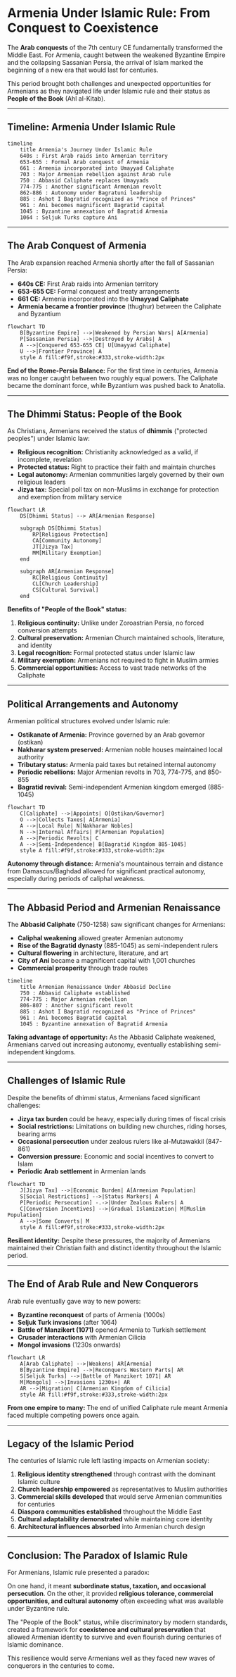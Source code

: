 # Armenia Under Islamic Rule: From Conquest to Coexistence

The **Arab conquests** of the 7th century CE fundamentally transformed the Middle East. For Armenia, caught between the weakened Byzantine Empire and the collapsing Sassanian Persia, the arrival of Islam marked the beginning of a new era that would last for centuries.

This period brought both challenges and unexpected opportunities for Armenians as they navigated life under Islamic rule and their status as **People of the Book** (Ahl al-Kitab).

------

## Timeline: Armenia Under Islamic Rule

```mermaid
timeline
    title Armenia's Journey Under Islamic Rule
    640s : First Arab raids into Armenian territory
    653-655 : Formal Arab conquest of Armenia
    661 : Armenia incorporated into Umayyad Caliphate
    703 : Major Armenian rebellion against Arab rule
    750 : Abbasid Caliphate replaces Umayyads
    774-775 : Another significant Armenian revolt
    862-886 : Autonomy under Bagratuni leadership
    885 : Ashot I Bagratid recognized as "Prince of Princes"
    961 : Ani becomes magnificent Bagratid capital
    1045 : Byzantine annexation of Bagratid Armenia
    1064 : Seljuk Turks capture Ani
```

------

## The Arab Conquest of Armenia

The Arab expansion reached Armenia shortly after the fall of Sassanian Persia:

- **640s CE:** First Arab raids into Armenian territory
- **653-655 CE:** Formal conquest and treaty arrangements
- **661 CE:** Armenia incorporated into the **Umayyad Caliphate**
- **Armenia became a frontier province** (thughur) between the Caliphate and Byzantium

```mermaid
flowchart TD
    B[Byzantine Empire] -->|Weakened by Persian Wars| A[Armenia]
    P[Sassanian Persia] -->|Destroyed by Arabs| A
    A -->|Conquered 653-655 CE| U[Umayyad Caliphate]
    U -->|Frontier Province| A
    style A fill:#f9f,stroke:#333,stroke-width:2px
```

**End of the Rome-Persia Balance:** For the first time in centuries, Armenia was no longer caught between two roughly equal powers. The Caliphate became the dominant force, while Byzantium was pushed back to Anatolia.

------

## The Dhimmi Status: People of the Book

As Christians, Armenians received the status of **dhimmis** ("protected peoples") under Islamic law:

- **Religious recognition:** Christianity acknowledged as a valid, if incomplete, revelation
- **Protected status:** Right to practice their faith and maintain churches
- **Legal autonomy:** Armenian communities largely governed by their own religious leaders
- **Jizya tax:** Special poll tax on non-Muslims in exchange for protection and exemption from military service

```mermaid
flowchart LR
    DS[Dhimmi Status] --> AR[Armenian Response]
    
    subgraph DS[Dhimmi Status]
        RP[Religious Protection]
        CA[Community Autonomy]
        JT[Jizya Tax]
        MM[Military Exemption]
    end
    
    subgraph AR[Armenian Response]
        RC[Religious Continuity]
        CL[Church Leadership]
        CS[Cultural Survival]
    end
```

**Benefits of "People of the Book" status:**

1. **Religious continuity:** Unlike under Zoroastrian Persia, no forced conversion attempts
2. **Cultural preservation:** Armenian Church maintained schools, literature, and identity
3. **Legal recognition:** Formal protected status under Islamic law
4. **Military exemption:** Armenians not required to fight in Muslim armies
5. **Commercial opportunities:** Access to vast trade networks of the Caliphate

------

## Political Arrangements and Autonomy

Armenian political structures evolved under Islamic rule:

- **Ostikanate of Armenia:** Province governed by an Arab governor (ostikan)
- **Nakharar system preserved:** Armenian noble houses maintained local authority
- **Tributary status:** Armenia paid taxes but retained internal autonomy
- **Periodic rebellions:** Major Armenian revolts in 703, 774-775, and 850-855
- **Bagratid revival:** Semi-independent Armenian kingdom emerged (885-1045)

```mermaid
flowchart TD
    C[Caliphate] -->|Appoints| O[Ostikan/Governor]
    O -->|Collects Taxes| A[Armenia]
    A -->|Local Rule| N[Nakharar Nobles]
    N -->|Internal Affairs| P[Armenian Population]
    A -->|Periodic Revolts| C
    A -->|Semi-Independence| B[Bagratid Kingdom 885-1045]
    style A fill:#f9f,stroke:#333,stroke-width:2px
```

**Autonomy through distance:** Armenia's mountainous terrain and distance from Damascus/Baghdad allowed for significant practical autonomy, especially during periods of caliphal weakness.

------

## The Abbasid Period and Armenian Renaissance

The **Abbasid Caliphate** (750-1258) saw significant changes for Armenians:

- **Caliphal weakening** allowed greater Armenian autonomy
- **Rise of the Bagratid dynasty** (885-1045) as semi-independent rulers
- **Cultural flowering** in architecture, literature, and art
- **City of Ani** became a magnificent capital with 1,001 churches
- **Commercial prosperity** through trade routes

```mermaid
timeline
    title Armenian Renaissance Under Abbasid Decline
    750 : Abbasid Caliphate established
    774-775 : Major Armenian rebellion
    806-807 : Another significant revolt
    885 : Ashot I Bagratid recognized as "Prince of Princes"
    961 : Ani becomes Bagratid capital
    1045 : Byzantine annexation of Bagratid Armenia
```

**Taking advantage of opportunity:** As the Abbasid Caliphate weakened, Armenians carved out increasing autonomy, eventually establishing semi-independent kingdoms.

------

## Challenges of Islamic Rule

Despite the benefits of dhimmi status, Armenians faced significant challenges:

- **Jizya tax burden** could be heavy, especially during times of fiscal crisis
- **Social restrictions:** Limitations on building new churches, riding horses, bearing arms
- **Occasional persecution** under zealous rulers like al-Mutawakkil (847-861)
- **Conversion pressure:** Economic and social incentives to convert to Islam
- **Periodic Arab settlement** in Armenian lands

```mermaid
flowchart TD
    J[Jizya Tax] -->|Economic Burden| A[Armenian Population]
    S[Social Restrictions] -->|Status Markers| A
    P[Periodic Persecution] -.->|Under Zealous Rulers| A
    C[Conversion Incentives] -->|Gradual Islamization| M[Muslim Population]
    A -->|Some Converts| M
    style A fill:#f9f,stroke:#333,stroke-width:2px
```

**Resilient identity:** Despite these pressures, the majority of Armenians maintained their Christian faith and distinct identity throughout the Islamic period.

------

## The End of Arab Rule and New Conquerors

Arab rule eventually gave way to new powers:

- **Byzantine reconquest** of parts of Armenia (1000s)
- **Seljuk Turk invasions** (after 1064)
- **Battle of Manzikert (1071)** opened Armenia to Turkish settlement
- **Crusader interactions** with Armenian Cilicia
- **Mongol invasions** (1230s onwards)

```mermaid
flowchart LR
    A[Arab Caliphate] -->|Weakens| AR[Armenia]
    B[Byzantine Empire] -->|Reconquers Western Parts| AR
    S[Seljuk Turks] -->|Battle of Manzikert 1071| AR
    M[Mongols] -->|Invasions 1230s+| AR
    AR -->|Migration| C[Armenian Kingdom of Cilicia]
    style AR fill:#f9f,stroke:#333,stroke-width:2px
```

**From one empire to many:** The end of unified Caliphate rule meant Armenia faced multiple competing powers once again.

------

## Legacy of the Islamic Period

The centuries of Islamic rule left lasting impacts on Armenian society:

1. **Religious identity strengthened** through contrast with the dominant Islamic culture
2. **Church leadership empowered** as representatives to Muslim authorities
3. **Commercial skills developed** that would serve Armenian communities for centuries
4. **Diaspora communities established** throughout the Middle East
5. **Cultural adaptability demonstrated** while maintaining core identity
6. **Architectural influences absorbed** into Armenian church design

------

## Conclusion: The Paradox of Islamic Rule

For Armenians, Islamic rule presented a paradox:

On one hand, it meant **subordinate status, taxation, and occasional persecution**. On the other, it provided **religious tolerance, commercial opportunities, and cultural autonomy** often exceeding what was available under Byzantine rule.

The "People of the Book" status, while discriminatory by modern standards, created a framework for **coexistence and cultural preservation** that allowed Armenian identity to survive and even flourish during centuries of Islamic dominance.

This resilience would serve Armenians well as they faced new waves of conquerors in the centuries to come.

